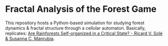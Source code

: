 # Fractal Analysis of the Forest Game

This repository hosts a Python-based simulation for studying forest dynamics & fractal structure through a cellular automaton. Basically, replicates: [Are Rainforests Self-organized in a Critical State? - Ricard V. Solé & Susanna C. Manrubia](https://www.sciencedirect.com/science/article/pii/S0022519385700409).